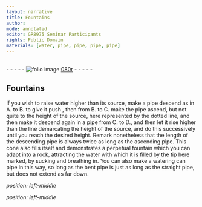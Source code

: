 ```yaml
---
layout: narrative
title: Fountains
author:
mode: annotated
editor: GR8975 Seminar Participants
rights: Public Domain
materials: [water, pipe, pipe, pipe, pipe]
---
```


 <br/>- - - - - <a href="http://gallica.bnf.fr/ark:/12148/btv1b10500001g/f165.item"><img src="../assets/photo-icon.png" alt="folio image: " style="display:inline-block; margin-bottom:-3px;"/>080r</a> - - - - - <br/> 
## Fountains

 <span class="figure"></span> 
If you wish to raise <span class="material">water</span> higher than its source, make a <span class="material">pipe</span> descend as in A. to B. to give it push , then from B. to C. make the <span class="material">pipe</span> ascend, but not quite to the height of the source, here represented by the dotted line, and then make it descend again in a <span class="material">pipe</span> from C. to D., and then let it rise higher than the line demarcating the height of the source, and do this successively until you reach the desired height. Remark nonetheless that the length of the descending pipe is always twice as long as the ascending <span class="material">pipe</span>. This cone also fills itself and demonstrates a perpetual fountain which you can adapt into a rock, attracting the water with which it is filled by the tip here marked, by sucking and breathing in. You can also make a watering can pipe in this way, so long as the bent pipe is just as long as the straight pipe, but does not extend as far down.
 
*position: left-middle*

 <span class="figure"></span> 
 
*position: left-middle*

 <span class="figure"></span> 
 